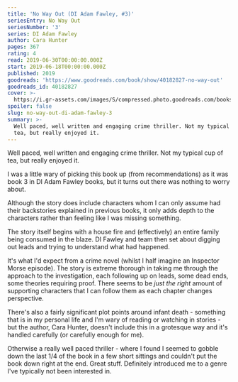 ```yaml
---
title: 'No Way Out (DI Adam Fawley, #3)'
seriesEntry: No Way Out
seriesNumber: '3'
series: DI Adam Fawley
author: Cara Hunter
pages: 367
rating: 4
read: 2019-06-30T00:00:00.000Z
start: 2019-06-18T00:00:00.000Z
published: 2019
goodreads: 'https://www.goodreads.com/book/show/40182827-no-way-out'
goodreads_id: 40182827
cover: >-
  https://i.gr-assets.com/images/S/compressed.photo.goodreads.com/books/1526840202l/40182827._SX315_.jpg
spoiler: false
slug: no-way-out-di-adam-fawley-3
summary: >-
  Well paced, well written and engaging crime thriller. Not my typical cup of
  tea, but really enjoyed it.
---
```

Well paced, well written and engaging crime thriller. Not my typical cup of tea, but really enjoyed it.

I was a little wary of picking this book up (from recommendations) as it was book 3 in DI Adam Fawley books, but it turns out there was nothing to worry about.

Although the story does include characters whom I can only assume had their backstories explained in previous books, it only adds depth to the characters rather than feeling like I was missing something.

The story itself begins with a house fire and (effectively) an entire family being consumed in the blaze. DI Fawley and team then set about digging out leads and trying to understand what had happened. 

It's what I'd expect from a crime novel (whilst I half imagine an Inspector Morse episode). The story is extreme thorough in taking me through the approach to the investigation, each following up on leads, some dead ends, some theories requiring proof. There seems to be _just the right_ amount of supporting characters that I can follow them as each chapter changes perspective.

There's also a fairly significant plot points around infant death - something that is in my personal life and I'm wary of reading or watching in stories - but the author, Cara Hunter, doesn't include this in a grotesque way and it's handled carefully (or carefully enough for me). 

Otherwise a really well paced thriller - where I found I seemed to gobble down the last 1/4 of the book in a few short sittings and couldn't put the book down right at the end. Great stuff. Definitely introduced me to a genre I've typically not been interested in.
